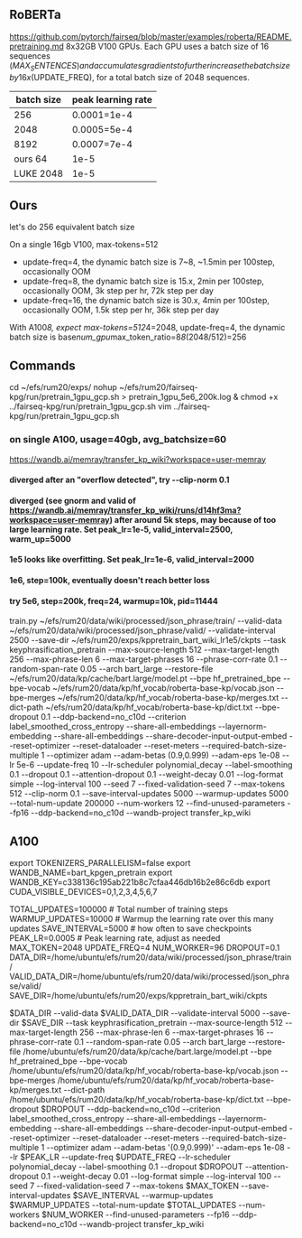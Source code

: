 ## RoBERTa
https://github.com/pytorch/fairseq/blob/master/examples/roberta/README.pretraining.md
8x32GB V100 GPUs. Each GPU uses a batch size of 16 sequences ($MAX_SENTENCES) and accumulates gradients to further increase the batch size by 16x ($UPDATE_FREQ), for a total batch size of 2048 sequences.

batch size | peak learning rate
---|---
256 | 0.0001=1e-4
2048 | 0.0005=5e-4
8192 | 0.0007=7e-4
ours 64 | 1e-5
LUKE 2048 | 1e-5


## Ours
let's do 256 equivalent batch size

On a single 16gb V100, max-tokens=512
  - update-freq=4, the dynamic batch size is 7~8, ~1.5min per 100step, occasionally OOM
  - update-freq=8, the dynamic batch size is 15.x, 2min per 100step, occasionally OOM, 3k step per hr, 72k step per day
  - update-freq=16, the dynamic batch size is 30.x, 4min per 100step, occasionally OOM, 1.5k step per hr, 36k step per day

With A100*8, expect max-tokens=512*4=2048, update-freq=4, the dynamic batch size is base*num_gpu*max_token_ratio=8*8*(2048/512)=256


## Commands
cd ~/efs/rum20/exps/
nohup ~/efs/rum20/fairseq-kpg/run/pretrain_1gpu_gcp.sh > pretrain_1gpu_5e6_200k.log &
chmod +x ../fairseq-kpg/run/pretrain_1gpu_gcp.sh
vim ../fairseq-kpg/run/pretrain_1gpu_gcp.sh

### on single A100, usage=40gb, avg_batchsize=60
https://wandb.ai/memray/transfer_kp_wiki?workspace=user-memray
#### diverged after an "overflow detected", try --clip-norm 0.1
#### diverged (see gnorm and valid of https://wandb.ai/memray/transfer_kp_wiki/runs/d14hf3ma?workspace=user-memray) after around 5k steps, may because of too large learning rate. Set peak_lr=1e-5, valid_interval=2500, warm_up=5000  
#### 1e5 looks like overfitting. Set peak_lr=1e-6, valid_interval=2000 
#### 1e6, step=100k, eventually doesn't reach better loss
#### try 5e6, step=200k, freq=24, warmup=10k, pid=11444
train.py ~/efs/rum20/data/wiki/processed/json_phrase/train/ --valid-data ~/efs/rum20/data/wiki/processed/json_phrase/valid/ --validate-interval 2500 --save-dir ~/efs/rum20/exps/kppretrain_bart_wiki_lr1e5/ckpts --task keyphrasification_pretrain --max-source-length 512 --max-target-length 256 --max-phrase-len 6 --max-target-phrases 16 --phrase-corr-rate 0.1 --random-span-rate 0.05 --arch bart_large --restore-file ~/efs/rum20/data/kp/cache/bart.large/model.pt --bpe hf_pretrained_bpe --bpe-vocab ~/efs/rum20/data/kp/hf_vocab/roberta-base-kp/vocab.json --bpe-merges ~/efs/rum20/data/kp/hf_vocab/roberta-base-kp/merges.txt --dict-path ~/efs/rum20/data/kp/hf_vocab/roberta-base-kp/dict.txt --bpe-dropout 0.1 --ddp-backend=no_c10d --criterion label_smoothed_cross_entropy --share-all-embeddings --layernorm-embedding --share-all-embeddings --share-decoder-input-output-embed --reset-optimizer --reset-dataloader --reset-meters --required-batch-size-multiple 1 --optimizer adam --adam-betas (0.9,0.999) --adam-eps 1e-08 --lr 5e-6 --update-freq 10 --lr-scheduler polynomial_decay --label-smoothing 0.1 --dropout 0.1 --attention-dropout 0.1 --weight-decay 0.01 --log-format simple --log-interval 100 --seed 7 --fixed-validation-seed 7 --max-tokens 512 --clip-norm 0.1 --save-interval-updates 5000 --warmup-updates 5000 --total-num-update 200000 --num-workers 12 --find-unused-parameters --fp16 --ddp-backend=no_c10d --wandb-project transfer_kp_wiki



## A100
export TOKENIZERS_PARALLELISM=false
export WANDB_NAME=bart_kpgen_pretrain
export WANDB_KEY=c338136c195ab221b8c7cfaa446db16b2e86c6db
export CUDA_VISIBLE_DEVICES=0,1,2,3,4,5,6,7

TOTAL_UPDATES=100000    # Total number of training steps
WARMUP_UPDATES=10000    # Warmup the learning rate over this many updates
SAVE_INTERVAL=5000      # how often to save checkpoints
PEAK_LR=0.0005          # Peak learning rate, adjust as needed
MAX_TOKEN=2048
UPDATE_FREQ=4
NUM_WORKER=96
DROPOUT=0.1
DATA_DIR=/home/ubuntu/efs/rum20/data/wiki/processed/json_phrase/train/
VALID_DATA_DIR=/home/ubuntu/efs/rum20/data/wiki/processed/json_phrase/valid/
SAVE_DIR=/home/ubuntu/efs/rum20/exps/kppretrain_bart_wiki/ckpts

$DATA_DIR --valid-data $VALID_DATA_DIR --validate-interval 5000 --save-dir $SAVE_DIR --task keyphrasification_pretrain --max-source-length 512 --max-target-length 256 --max-phrase-len 6 --max-target-phrases 16 --phrase-corr-rate 0.1 --random-span-rate 0.05 --arch bart_large --restore-file /home/ubuntu/efs/rum20/data/kp/cache/bart.large/model.pt
--bpe hf_pretrained_bpe --bpe-vocab /home/ubuntu/efs/rum20/data/kp/hf_vocab/roberta-base-kp/vocab.json --bpe-merges /home/ubuntu/efs/rum20/data/kp/hf_vocab/roberta-base-kp/merges.txt --dict-path /home/ubuntu/efs/rum20/data/kp/hf_vocab/roberta-base-kp/dict.txt --bpe-dropout $DROPOUT
--ddp-backend=no_c10d --criterion label_smoothed_cross_entropy --share-all-embeddings --layernorm-embedding --share-all-embeddings --share-decoder-input-output-embed
--reset-optimizer --reset-dataloader --reset-meters --required-batch-size-multiple 1 --optimizer adam --adam-betas '(0.9,0.999)' --adam-eps 1e-08 --lr $PEAK_LR
--update-freq $UPDATE_FREQ --lr-scheduler polynomial_decay --label-smoothing 0.1 --dropout $DROPOUT --attention-dropout 0.1 --weight-decay 0.01 --log-format simple --log-interval 100 --seed 7 --fixed-validation-seed 7 --max-tokens $MAX_TOKEN --save-interval-updates $SAVE_INTERVAL --warmup-updates $WARMUP_UPDATES --total-num-update $TOTAL_UPDATES --num-workers $NUM_WORKER --find-unused-parameters --fp16 --ddp-backend=no_c10d --wandb-project transfer_kp_wiki
